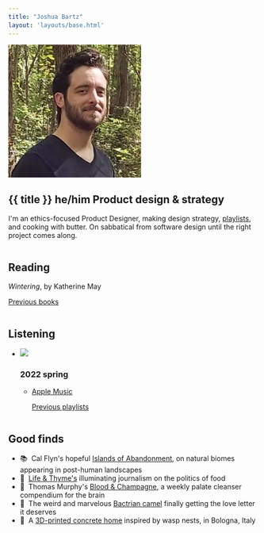 ```yaml
---
title: "Joshua Bartz"
layout: 'layouts/base.html'
---
```


<section id="intro" class="greeting">
	<div class="row container-narrow">
		<div class="column">
			<div class="name-block">
			<img class="avatar" src="./img/profile-2.jpeg" alt="avatar" />
				<div class="vertical-center">
					<h1>{{ title }} <span class="small-caps pronouns">he/him</span>
					<span class="small-caps header-modifier">Product design & strategy</span></h1>
				</div>
			</div>
			<p>I'm an ethics-focused Product Designer, making design strategy, <a href="./playlists"> playlists</a>, and cooking with butter. On sabbatical from software design until the right project comes along.</p>
		</div>
	</div>
</section>

<section>
	<div id="about-me" class="row container-narrow">
		<div class="column">
			<h2>Reading</h2>
			<p><em>Wintering</em>, by Katherine May</p>
			<p><span class="subnote"><a href="">Previous books</a></span></p>
		</div>
		<div class="column">
			<h2>Listening</h2>
			<ul class="no-list-decor chrono-lists">
				<li><img class="album" src="https://is4-ssl.mzstatic.com/image/thumb/m7qn9jC4lghgJKKg3sulKg/540x540cc.webp" />
				<h3 class="subheading">2022 spring</h3>
					<ul class="no-list-decor">
						<li><a href="https://music.apple.com/us/playlist/2022-spring/pl.u-LRdYmsBA2KX">Apple Music</a>
						<p><span class="subnote"><a href="">Previous playlists</a></span></p></li>
					</ul>
				</li>
			</ul>
		</div>
	</div>
	<div id="good-finds" class="row container-narrow">
		<div class="double-column">
			<h2>Good finds</h2>
			<ul class="no-list-decor">
				<li>📚&nbsp;&nbsp;Cal Flyn's hopeful <a href="https://www.calflyn.com/nonfiction-books/islands-of-abandonment-nature-rebounding-post-human-landscape">Islands of Abandonment</a>, on natural biomes appearing in post-human landscapes</li>
				<li>🍱&nbsp;&nbsp;<a href="https://lifeandthyme.com">Life & Thyme's</a> illuminating journalism on the politics of food</li>
				<li>📸&nbsp;&nbsp;Thomas Murphy's <a href="https://therealmurphy.substack.com">Blood & Champagne</a>, a weekly palate cleanser compendium for the brain</li>
				<li>🐪&nbsp;&nbsp;The weird and marvelous <a href="https://vimeo.com/407941034">Bactrian camel</a> finally getting the love letter it deserves</li>
				<li>🐝&nbsp;&nbsp;A <a href="https://www.dwell.com/article/tecla-3d-printed-home-mario-cucinella-architects-wasp-28cde493">3D-printed concrete home</a> inspired by wasp nests, in Bologna, Italy</li>
			</ul>
		</div>
	</div>
</section>